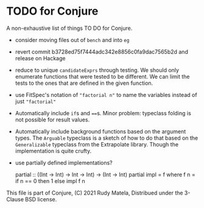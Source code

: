 TODO for Conjure
================

A non-exhaustive list of things TO DO for Conjure.

* consider moving files out of `bench` and into `eg`

* revert commit b3728ed75f7444adc342e8856c0fa9dac7565b2d and release on Hackage

* reduce to unique `candidateExprs` through testing.
  We should only enumerate functions that were tested to be different.
  We can limit the tests to the ones that are defined in the given function.

* use FitSpec's notation of `"factorial n"` to name the variables
  instead of just `"factorial"`

* Automatically include `if`s and `==`s.
  Minor problem: typeclass folding is not possible for result values.

* Automatically include background functions based on the argument types.
  The `Arguable` typeclass is a sketch of how to do that based on
  the `Generalizable` typeclass from the Extrapolate library.
  Though the implementation is quite crufty.

* use partially defined implementations?

    partial :: ((Int -> Int) -> Int -> Int) -> (Int -> Int)
    partial impl  =  f
      where
      f n  =  if n == 0
              then 1
              else impl f n


This file is part of Conjure,
(C) 2021 Rudy Matela,
Distribued under the 3-Clause BSD license.
